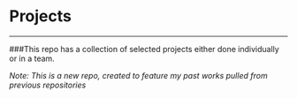# Projects
---
###This repo has a collection of selected projects either done individually or in a team.

*Note: This is a new repo, created to feature my past works pulled from previous repositories*
